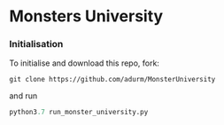 # Monsters University

### Initialisation
To initialise and download this repo, fork:
```
git clone https://github.com/adurm/MonsterUniversity
```

and run
```python
python3.7 run_monster_university.py 
```
